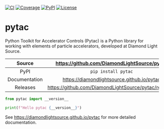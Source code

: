 [![CI](https://github.com/DiamondLightSource/pytac/actions/workflows/ci.yml/badge.svg)](https://github.com/DiamondLightSource/pytac/actions/workflows/ci.yml)
[![Coverage](https://codecov.io/gh/DiamondLightSource/pytac/branch/main/graph/badge.svg)](https://codecov.io/gh/DiamondLightSource/pytac)
[![PyPI](https://img.shields.io/pypi/v/pytac.svg)](https://pypi.org/project/pytac)
[![License](https://img.shields.io/badge/License-Apache%202.0-blue.svg)](https://www.apache.org/licenses/LICENSE-2.0)

# pytac

Python Toolkit for Accelerator Controls (Pytac) is a Python library for working with elements of particle accelerators, developed at Diamond Light Source.


Source          | <https://github.com/DiamondLightSource/pytac>
:---:           | :---:
PyPI            | `pip install pytac`
Documentation   | <https://diamondlightsource.github.io/pytac>
Releases        | <https://github.com/DiamondLightSource/pytac/releases>


```python
from pytac import __version__

print(f"Hello pytac {__version__}")
```


<!-- README only content. Anything below this line won't be included in index.md -->

See https://diamondlightsource.github.io/pytac for more detailed documentation.
